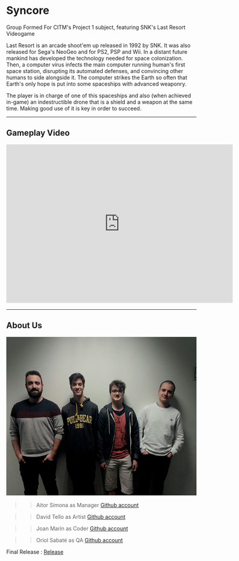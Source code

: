 #           Syncore

   Group Formed For CITM's Project 1 subject, featuring SNK's Last Resort Videogame

   Last Resort is an arcade shoot'em up released in 1992 by SNK. It was also released for Sega's NeoGeo and for PS2, PSP and Wii.
   In a distant future mankind has developed the technology needed for space colonization. Then, a computer virus infects the main            computer running human's first space station, disrupting its automated defenses, and convincing other humans to side alongside it.        The computer strikes the Earth so often that Earth's only hope is put into some spaceships with advanced weaponry.

   The player is in charge of one of this spaceships and also (when achieved in-game) an indestructible drone that is a shield and a          weapon at the same time. Making good use of it is key in order to succeed.
   
   ***

##       Gameplay Video
<html>
<body>

<iframe width="600" height="420" src="https://www.youtube.com/embed/i6hrFisgQSE" frameborder="0" allowfullscreen>
</iframe>

</body>
</html>

***

##       About Us

<img src="TeamPhoto.jpg" alt="Us" height="420" width="600">


>>Aitor Simona as Manager [Github account](https://github.com/AitorSimona)

>>David Tello as Artist   [Github account](https://github.com/DavidTello1)

>>Joan Marín as Coder  [Github account](https://github.com/X0KA)

>>Oriol Sabaté as QA   [Github account](https://github.com/urisabate)

Final Release : [Release](https://github.com/SyncoreLastResort/Last_Resort_Syncore/releases/tag/1.0)





                                                                                                                                                                                                                                                                                                                                             
